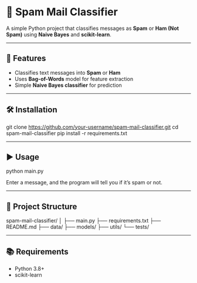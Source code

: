 # 📧 Spam Mail Classifier

A simple Python project that classifies messages as **Spam** or **Ham (Not Spam)** using **Naive Bayes** and **scikit-learn**.

---

## 🚀 Features
- Classifies text messages into **Spam** or **Ham**  
- Uses **Bag-of-Words** model for feature extraction  
- Simple **Naive Bayes classifier** for prediction  

---

## 🛠 Installation

git clone https://github.com/your-username/spam-mail-classifier.git
cd spam-mail-classifier
pip install -r requirements.txt

---

## ▶ Usage

python main.py

Enter a message, and the program will tell you if it’s spam or not.

---

## 📂 Project Structure

spam-mail-classifier/
│
├── main.py
├── requirements.txt
├── README.md
├── data/
├── models/
├── utils/
└── tests/

---

## 📚 Requirements
- Python 3.8+
- scikit-learn

